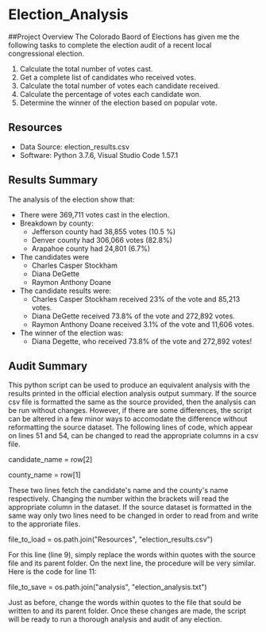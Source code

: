 # Election_Analysis
##Project Overview
The Colorado Baord of Elections has given me the following tasks to complete the election audit of a recent local congressional election.

1. Calculate the total number of votes cast.
2. Get a complete list of candidates who received votes.
3. Calculate the total number of votes each candidate received.
4. Calculate the percentage of votes each candidate won.
5. Determine the winner of the election based on popular vote.

## Resources
* Data Source: election_results.csv
* Software: Python 3.7.6, Visual Studio Code 1.57.1

## Results Summary
The analysis of the election show that:

* There were 369,711 votes cast in the election.
* Breakdown by county:
  * Jefferson county had 38,855 votes (10.5 %)
  * Denver county had 306,066 votes (82.8%)
  * Arapahoe county had 24,801 (6.7%)
* The candidates were
  *   Charles Casper Stockham
  *   Diana DeGette
  *   Raymon Anthony Doane
* The candidate results were:
  * Charles Casper Stockham received 23% of the vote and 85,213 votes.
  * Diana DeGette received 73.8% of the vote and 272,892 votes.
  * Raymon Anthony Doane received 3.1% of the vote and 11,606 votes.
* The winner of the election was:
  * Diana Degette, who received 73.8% of the vote and 272,892 votes!

## Audit Summary

This python script can be used to produce an equivalent analysis with the results printed in the official election analysis output summary. If the source csv file is formatted the same as the source provided, then the analysis can be run without changes. However, if there are some differences, the script can be altered in a few minor ways to accomodate the difference without reformatting the source dataset. The following lines of code, which appear on lines 51 and 54, can be changed to read the appropriate columns in a csv file.


candidate_name = row[2]

county_name = row[1]


These two lines fetch the candidate's name and the county's name respectively. Changing the number within the brackets will read the appropriate column in the dataset. If the source dataset is formatted in the same way only two lines need to be changed in order to read from and write to the approriate files.


file_to_load = os.path.join("Resources", "election_results.csv")


For this line (line 9), simply replace the words within quotes with the source file and its parent folder. On the next line, the procedure will be very similar. Here is the code for line 11:


file_to_save = os.path.join("analysis", "election_analysis.txt")


Just as before, change the words within quotes to the file that sould be written to and its parent folder. Once these changes are made, the script will be ready to run a thorough analysis and audit of any election.
